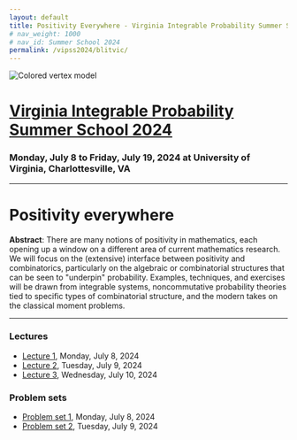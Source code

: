```yaml
---
layout: default
title: Positivity Everywhere - Virginia Integrable Probability Summer School 2024
# nav_weight: 1000
# nav_id: Summer School 2024
permalink: /vipss2024/blitvic/
---
```


<img src="{{site.url}}/vipss2024/color-vertex.jpg" style="max-width:100%" alt="Colored vertex model">

# <a href="{{site.url}}/vipss2024/">Virginia Integrable Probability Summer School 2024</a>

### Monday, July 8 to Friday, July 19, 2024 at University of Virginia, Charlottesville, VA


---

# Positivity everywhere

**Abstract**: There are many notions of positivity in mathematics, each opening up a window on a different area of current mathematics research. We will focus on the (extensive) interface between positivity and combinatorics, particularly on the algebraic or combinatorial structures that can be seen to "underpin" probability. Examples, techniques, and exercises will be drawn from integrable systems, noncommutative probability theories tied to specific types of combinatorial structure, and the modern takes on the classical moment problems.

---

### Lectures

- [Lecture 1]({{site.url}}/vipss2024/course_pages/Positivity_L1.pdf), Monday, July 8, 2024
- [Lecture 2]({{site.url}}/vipss2024/course_pages/Positivity_L2.pdf), Tuesday, July 9, 2024
- [Lecture 3]({{site.url}}/vipss2024/course_pages/Positivity_L3.pdf), Wednesday, July 10, 2024

### Problem sets

- [Problem set 1]({{site.url}}/vipss2024/course_pages/Positivity_PS1.pdf), Monday, July 8, 2024
- [Problem set 2]({{site.url}}/vipss2024/course_pages/Positivity_PS2.pdf), Tuesday, July 9, 2024